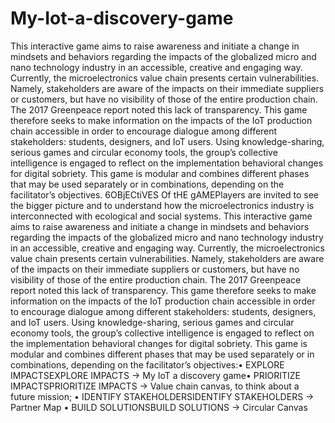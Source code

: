 # My-Iot-a-discovery-game
This interactive game aims to raise awareness and initiate a change in mindsets and behaviors regarding the impacts of the globalized micro and nano technology industry in an accessible, creative and engaging way. Currently,   the   microelectronics   value   chain   presents   certain   vulnerabilities.   Namely,   stakeholders are aware of the impacts on their immediate suppliers or customers, but have no visibility of those of the entire production chain.  The 2017 Greenpeace report noted this lack of transparency.  This game therefore seeks to make information on the impacts of the IoT production chain accessible in order to encourage dialogue among different stakeholders: students, designers, and IoT users. Using  knowledge-sharing,  serious  games  and  circular  economy  tools,  the  group’s  collective  intelligence is engaged to reflect on the implementation behavioral changes for digital sobriety. This  game  is  modular  and  combines  different  phases  that  may  be  used  separately  or  in  combinations, depending on the facilitator’s objectives.  6OBjECtiVES Of tHE gAMEPlayers are invited to see the bigger picture and to understand how the microelectronics industry is interconnected with ecological and social systems. This interactive game aims to raise awareness and initiate a change in mindsets and behaviors regarding the impacts of the globalized micro and nano technology industry in an accessible, creative and engaging way. Currently,   the   microelectronics   value   chain   presents   certain   vulnerabilities.   Namely,   stakeholders are aware of the impacts on their immediate suppliers or customers, but have no visibility of those of the entire production chain.  The 2017 Greenpeace report noted this lack of transparency.  This game therefore seeks to make information on the impacts of the IoT production chain accessible in order to encourage dialogue among different stakeholders: students, designers, and IoT users. Using  knowledge-sharing,  serious  games  and  circular  economy  tools,  the  group’s  collective  intelligence is engaged to reflect on the implementation behavioral changes for digital sobriety. This  game  is  modular  and  combines  different  phases  that  may  be  used  separately  or  in  combinations, depending on the facilitator’s objectives:• EXPLORE IMPACTSEXPLORE IMPACTS → My IoT a discovery game• PRIORITIZE IMPACTSPRIORITIZE IMPACTS → Value chain canvas, to think about a future mission; • IDENTIFY STAKEHOLDERSIDENTIFY STAKEHOLDERS → Partner Map • BUILD SOLUTIONSBUILD SOLUTIONS → Circular Canvas
